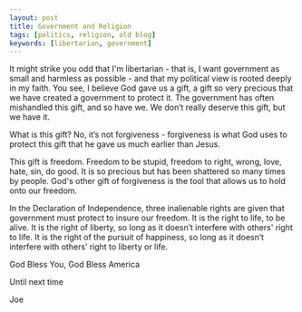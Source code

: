 ```yaml
---
layout: post
title: Government and Religion
tags: [politics, religion, old blog]
keywords: [libertarian, government]
---
```


It might strike you odd that I'm libertarian - that is, I want government as small and harmless as possible - and that my political view is rooted deeply in my faith. You see, I believe God gave us a gift, a gift so very precious that we have created a government to protect it. The government has often mishandled this gift, and so have we. We don’t really deserve this gift, but we have it.

What is this gift? No, it’s not forgiveness - forgiveness is what God uses to protect this gift that he gave us much earlier than Jesus.

This gift is freedom. Freedom to be stupid, freedom to right, wrong, love, hate, sin, do good. It is so precious but has been shattered so many times by people. God's other gift of forgiveness is the tool that allows us to hold onto our freedom.

In the Declaration of Independence, three inalienable rights are given that government must protect to insure our freedom. It is the right to life, to be alive. It is the right of liberty, so long as it doesn’t interfere with others' right to life. It is the right of the pursuit of happiness, so long as it doesn’t interfere with others’ right to liberty or life.

God Bless You, God Bless America

Until next time

Joe
